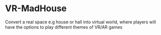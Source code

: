 # VR-MadHouse
Convert a real space e.g house or hall into virtual world, where players will have the options to play different themes of VR/AR games 
